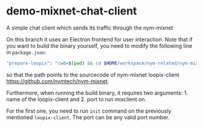 # demo-mixnet-chat-client

A simple chat client which sends its traffic through the nym-mixnet

On this branch it uses an Electron frontend for user interaction. Note that if you want to build the binary yourself, you need to modify the following line in `package.json`:

```bash
"prepare-loopix": "cwd=$(pwd) && cd $HOME/workspace/nym-related/nym-mixnet/cmd/loopix-client && go build -o $cwd/dist/loopix-client"
```

so that the path points to the sourcecode of nym-mixnet loopix-client <https://github.com/nymtech/nym-mixnet>.

Furthermore, when running the build binary, it requires two arguments: 1. name of the loopix-client and 2. port to run mixclient on.

For the first one, you need to run `init` command on the previously mentioned `loopix-client`. The port can be any valid port number.